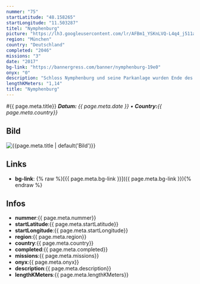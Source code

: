 ```yaml
---
nummer: "75"
startLatitude: "48.158265"
startLongitude: "11.503287"
titel: "Nymphenburg"
picture: "https://lh3.googleusercontent.com/lr/AFBm1_YSKnLVQ-L4q4_j511asK98SSW85j4B3-Z_MPsl9506fLrrD1bMrET5bEmuDALmQTFRasLlKLY_hMfYKuWunc3AcghXt6-CopB4Vvf1VdA3vlciZY4yPWrPCydmzWdKLVvnqke3kXBQym19rChMlPb8dslfPofBmVTBuXnCqdxOnAedZb6RWf3tmswMXNazz8gJOgORufwzNGhnR2m-SwNPThCjr8Vgj-s_s6NCFdmwOsmjPpUWpkSr1gjvBzHrQaoplMP2CR6QmexubZ5kj1-shr51LGDVlKscRfu9UB8tj7SJ1vMMgYak5L4iKMVfQyVqrHZJSv-RP5WK6QdNDC8uPH4VQMVmFzrn_e0VoVh0pHuYXXs_sd8zTdJpxm_EEv5MarRC2X-tyOnd3ZeIq5Khro-8d6xcJG2ti-rdxovtrbgs6YEVZhlwHKy2lXoD-Vk44xgH55fikPNgQFz9sjQeRcQ_oyc6UoxiYPs0uJ8_xrTEXD9B0zZlN9tdUAyEF4yG_9mwdlO_F6YM8h-hF_GpSzIO_JcIyuBjoi7K4grPddGFURlzcWxoaiSZhjkqwWcGJF5FHPKbQtKZJVnxftxnYlyviZhZG6ICW14kof2PDYcd8_I2MCF7bCtEbsNcxoKk9J2ZpDT04K8Z4913SqV1at2NdMaCa0iEvCTE0hWE2K3-kQYmmn__G73xr5d063w39aAUZb2gVBphG_Wg2iBiZEPi66mUpyAW0W1ChazZt-Ad_ys5GhhTC1JZ0kgTF6dT1SdJ-2UOaE6194HZ6ZIG5eaDRl5jexNYOuk80uRcuee6hTpMk95MDLbpEpV6z-OugFoNTpF3yDWRQ2t2RZWHE8GZF0_iwuJk"
region: "München"
country: "Deutschland"
completed: "2046"
missions: "3"
date: "2017"
bg-link: "https://bannergress.com/banner/nymphenburg-19e0"
onyx: "0"
description: "Schloss Nymphenburg und seine Parkanlage wurden Ende des 17. Jh. geplant und erbaut. Wir erkunden den Parkteil, der nahe am Schloss gelegen ist. Viel Spaß!"
lengthKMeters: "1,14"
title: "Nymphenburg"
---
```


#{{ page.meta.title}}
_**Datum:** {{ page.meta.date }} • **Country:**{{ page.meta.country}}_

## Bild
![{{page.meta.title | default('Bild')}}]({{page.meta.picture}})

## Links
- **bg-link**: {% raw %}[{{ page.meta.bg-link }}]({{ page.meta.bg-link }}){% endraw %}

## Infos
- **nummer**:{{ page.meta.nummer}}
- **startLatitude**:{{ page.meta.startLatitude}}
- **startLongitude**:{{ page.meta.startLongitude}}
- **region**:{{ page.meta.region}}
- **country**:{{ page.meta.country}}
- **completed**:{{ page.meta.completed}}
- **missions**:{{ page.meta.missions}}
- **onyx**:{{ page.meta.onyx}}
- **description**:{{ page.meta.description}}
- **lengthKMeters**:{{ page.meta.lengthKMeters}}


